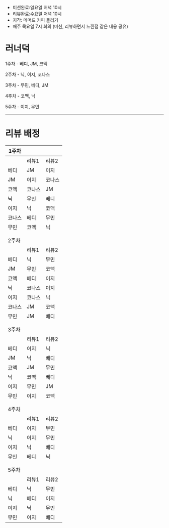 - 미션완료:일요일 저녁 10시
- 리뷰완료:수요일 저녁 10시 
- 지각: 메머드 커피 돌리기
- 매주 목요일 7시 회의 (미션, 리뷰하면서 느낀점 같은 내용 공유)


# 러너덕
1주차 - 베디, JM, 코맥

2주차 - 닉, 이지, 코나스

3주차 - 무민, 베디, JM

4주차 - 코맥, 닉

5주차 - 이지, 무민

----------------------

# 리뷰 배정 
| 1주차  |        |        |
| ------ | :----- | ------ |
|        | 리뷰1  | 리뷰2  |
| 베디   | JM     | 이지   |
| JM     | 이지   | 코나스 |
| 코맥   | 코나스 | JM     |
| 닉     | 무민   | 베디   |
| 이지   | 닉     | 코맥   |
| 코나스 | 베디   | 무민   |
| 무민   | 코맥   | 닉     |
|        |        |        |
|        |        |        |
| 2주차  |        |        |
|        | 리뷰1  | 리뷰2  |
| 베디   | 닉     | 무민   |
| JM     | 무민   | 코맥   |
| 코맥   | 베디   | 이지   |
| 닉     | 코나스 | 이지   |
| 이지   | 코나스 | 닉     |
| 코나스 | JM     | 코맥   |
| 무민   | JM     | 베디   |
|        |        |        |
|        |        |        |
| 3주차  |        |        |
|        | 리뷰1  | 리뷰2  |
| 베디   | 이지   | 닉 |
| JM     | 닉     | 베디   |
| 코맥   | JM     | 무민   |
| 닉     | 코맥   | 베디   |
| 이지   | 무민   | JM     |
| 무민   | 이지 | 코맥   |
|        |        |        |
|        |        |        |
| 4주차  |        |        |
|        | 리뷰1  | 리뷰2  |
| 베디   | 이지   | 무민     |
| 닉     | 이지 | 무민   |
| 이지   | 닉   | 베디   |
| 무민   | 베디     | 닉     |
|        |        |        |
|        |        |        |
| 5주차  |        |        |
|        | 리뷰1  | 리뷰2  |
| 베디   | 닉     | 무민   |
| 닉     | 베디     | 이지   |
| 이지   | 닉 | 무민   |
| 무민   | 이지   | 베디   |




